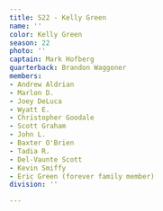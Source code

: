 ```yaml
---
title: S22 - Kelly Green
name: ''
color: Kelly Green
season: 22
photo: ''
captain: Mark Hofberg
quarterback: Brandon Waggoner
members:
- Andrew Aldrian
- Marlon D.
- Joey DeLuca
- Wyatt E.
- Christopher Goodale
- Scott Graham
- John L.
- Baxter O'Brien
- Tadia R.
- Del-Vaunte Scott
- Kevin Smiffy
- Eric Green (forever family member)
division: ''

---
```

